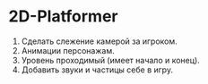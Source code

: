 # 2D-Platformer
1. Сделать слежение камерой за игроком.
2. Анимации персонажам.
3. Уровень проходимый (имеет начало и конец).
4. Добавить звуки и частицы себе в игру.
